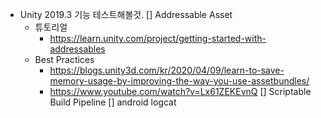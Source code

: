 * Unity 2019.3 기능 테스트해볼것.
[] Addressable Asset
    * 튜토리얼
        * https://learn.unity.com/project/getting-started-with-addressables
    * Best Practices
        * https://blogs.unity3d.com/kr/2020/04/09/learn-to-save-memory-usage-by-improving-the-way-you-use-assetbundles/
        * https://www.youtube.com/watch?v=Lx61ZEKEvnQ
[] Scriptable Build Pipeline
[] android logcat